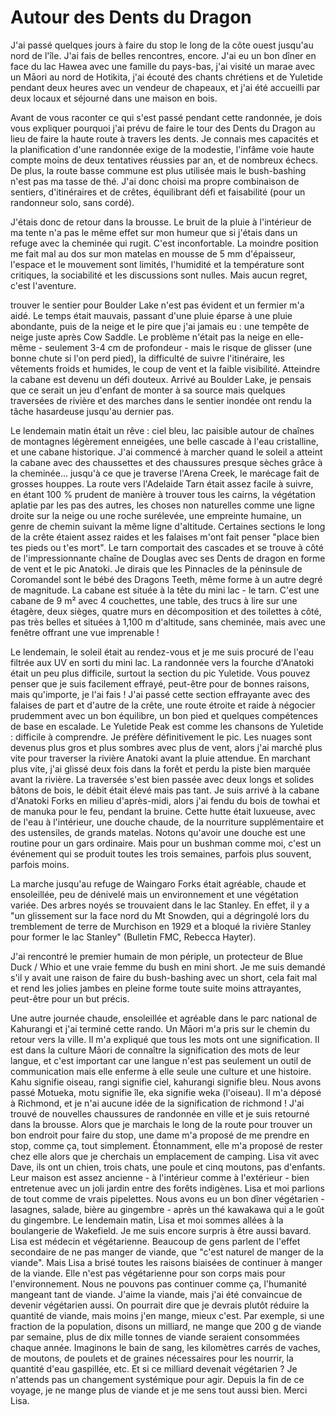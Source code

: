 # Autour des Dents du Dragon

J'ai passé quelques jours à faire du stop le long de la côte ouest jusqu'au nord de l'île. J'ai fais de belles rencontres, encore. J'ai eu un bon dîner en face du lac Hawea avec une famille du pays-bas, j'ai visité un marae avec un Māori au nord de Hotikita, j'ai écouté des chants chrétiens et de Yuletide pendant deux heures avec un vendeur de chapeaux, et j'ai été accueilli par deux locaux et séjourné dans une maison en bois.

Avant de vous raconter ce qui s'est passé pendant cette randonnée, je dois vous expliquer pourquoi j'ai prévu de faire le tour des Dents du Dragon au lieu de faire la haute route à travers les dents. Je connais mes capacités et la planification d'une randonnée exige de la modestie, l'infâme voie haute compte moins de deux tentatives réussies par an, et de nombreux échecs. De plus, la route basse commune est plus utilisée mais le bush-bashing n'est pas ma tasse de thé. J'ai donc choisi ma propre combinaison de sentiers, d'itinéraires et de crêtes, équilibrant défi et faisabilité (pour un randonneur solo, sans cordé).

J'étais donc de retour dans la brousse. Le bruit de la pluie à l'intérieur de ma tente n'a pas le même effet sur mon humeur que si j'étais dans un refuge avec la cheminée qui rugit. C'est inconfortable. La moindre position me fait mal au dos sur mon matelas en mousse de 5 mm d'épaisseur, l'espace et le mouvement sont limités, l'humidité et la température sont critiques, la sociabilité et les discussions sont nulles. Mais aucun regret, c'est l'aventure.

trouver le sentier pour Boulder Lake n'est pas évident et un fermier m'a aidé. Le temps était mauvais, passant d'une pluie éparse à une pluie abondante, puis de la neige et le pire que j'ai jamais eu : une tempête de neige juste après Cow Saddle. Le problème n'était pas la neige en elle-même - seulement 3-4 cm de profondeur - mais le risque de glisser (une bonne chute si l'on perd pied), la difficulté de suivre l'itinéraire, les vêtements froids et humides, le coup de vent et la faible visibilité. Atteindre la cabane est devenu un défi douteux. Arrivé au Boulder Lake, je pensais que ce serait un jeu d'enfant de monter à sa source mais quelques traversées de rivière et des marches dans le sentier inondée ont rendu la tâche hasardeuse jusqu'au dernier pas.

Le lendemain matin était un rêve : ciel bleu, lac paisible autour de chaînes de montagnes légèrement enneigées, une belle cascade à l'eau cristalline, et une cabane historique. J'ai commencé à marcher quand le soleil a atteint la cabane avec des chaussettes et des chaussures presque sèches grâce à la cheminée... jusqu'à ce que je traverse l'Arena Creek, le marécage fait de grosses houppes. La route vers l'Adelaide Tarn était assez facile à suivre, en étant 100 % prudent de manière à trouver tous les cairns, la végétation aplatie par les pas des autres, les choses non naturelles comme une ligne droite sur la neige ou une roche surélevée, une empreinte humaine, un genre de chemin suivant la même ligne d'altitude. Certaines sections le long de la crête étaient assez raides et les falaises m'ont fait penser "place bien tes pieds ou t'es mort". Le tarn comportait des cascades et se trouve à côté de l'impressionnante chaîne de Douglas avec ses Dents de dragon en forme de vent et le pic Anatoki. Je dirais que les Pinnacles de la péninsule de Coromandel sont le bébé des Dragons Teeth, même forme à un autre degré de magnitude. La cabane est située à la tête du mini lac - le tarn. C'est une cabane de 9 m² avec 4 couchettes, une table, des trucs à lire sur une étagère, deux sièges, quatre murs en décomposition et des toilettes à côté, pas très belles et situées à 1,100 m d'altitude, sans cheminée, mais avec une fenêtre offrant une vue imprenable !

Le lendemain, le soleil était au rendez-vous et je me suis procuré de l'eau filtrée aux UV en sorti du mini lac. La randonnée vers la fourche d'Anatoki était un peu plus difficile, surtout la section du pic Yuletide. Vous pouvez penser que je suis facilement effrayé, peut-être pour de bonnes raisons, mais qu'importe, je l'ai fais ! J'ai passé cette section effrayante avec des falaises de part et d'autre de la crête, une route étroite et raide à négocier prudemment avec un bon équilibre, un bon pied et quelques compétences de base en escalade. Le Yuletide Peak est comme les chansons de Yuletide : difficile à comprendre. Je préfère définitivement le pic. Les nuages sont devenus plus gros et plus sombres avec plus de vent, alors j'ai marché plus vite pour traverser la rivière Anatoki avant la pluie attendue. En marchant plus vite, j'ai glissé deux fois dans la forêt et perdu la piste bien marquée avant la rivière. La traversée s'est bien passée avec deux longs et solides bâtons de bois, le débit était élevé mais pas tant. Je suis arrivé à la cabane d'Anatoki Forks en milieu d'après-midi, alors j'ai fendu du bois de towhai et de manuka pour le feu, pendant la bruine. Cette hutte était luxueuse, avec de l'eau à l'intérieur, une douche chaude, de la nourriture supplémentaire et des ustensiles, de grands matelas. Notons qu'avoir une douche est une routine pour un gars ordinaire. Mais pour un bushman comme moi, c'est un événement qui se produit toutes les trois semaines, parfois plus souvent, parfois moins.

La marche jusqu'au refuge de Waingaro Forks était agréable, chaude et ensoleillée, peu de dénivelé mais un environnement et une végétation variée. Des arbres noyés se trouvaient dans le lac Stanley. En effet, il y a "un glissement sur la face nord du Mt Snowden, qui a dégringolé lors du tremblement de terre de Murchison en 1929 et a bloqué la rivière Stanley pour former le lac Stanley" (Bulletin FMC, Rebecca Hayter).

J'ai rencontré le premier humain de mon périple, un protecteur de Blue Duck / Whio et une vraie femme du bush en mini short. Je me suis demandé s'il y avait une raison de faire du bush-bashing avec un short, cela fait mal et rend les jolies jambes en pleine forme toute suite moins attrayantes, peut-être pour un but précis.

Une autre journée chaude, ensoleillée et agréable dans le parc national de Kahurangi et j'ai terminé cette rando. Un Māori m'a pris sur le chemin du retour vers la ville. Il m'a expliqué que tous les mots ont une signification. Il est dans la culture Māori de connaître la signification des mots de leur langue, et c'est important car une langue n'est pas seulement un outil de communication mais elle enferme à elle seule une culture et une histoire. Kahu signifie oiseau, rangi signifie ciel, kahurangi signifie bleu. Nous avons passé Motueka, motu signifie île, eka signifie weka (l'oiseau). Il m'a déposé à Richmond, et je n'ai aucune idée de la signification de richmond ! J'ai trouvé de nouvelles chaussures de randonnée en ville et je suis retourné dans la brousse. Alors que je marchais le long de la route pour trouver un bon endroit pour faire du stop, une dame m'a proposé de me prendre en stop, comme ça, tout simplement. Étonnamment, elle m'a proposé de rester chez elle alors que je cherchais un emplacement de camping. Lisa vit avec Dave, ils ont un chien, trois chats, une poule et cinq moutons, pas d'enfants. Leur maison est assez ancienne - à l'intérieur comme à l'extérieur - bien entretenue avec un joli jardin entre des forêts indigènes. Lisa et moi parlions de tout comme de vrais pipelettes. Nous avons eu un bon dîner végétarien - lasagnes, salade, bière au gingembre - après un thé kawakawa qui a le goût du gingembre. Le lendemain matin, Lisa et moi sommes allées à la boulangerie de Wakefield. Je me suis encore surpris à être aussi bavard. Lisa est médecin et végétarienne. Beaucoup de gens parlent de l'effet secondaire de ne pas manger de viande, que "c'est naturel de manger de la viande". Mais Lisa a brisé toutes les raisons biaisées de continuer à manger de la viande. Elle n'est pas végétarienne pour son corps mais pour l'environnement. Nous ne pouvons pas continuer comme ça, l'humanité mangeant tant de viande. J'aime la viande, mais j'ai été convaincue de devenir végétarien aussi. On pourrait dire que je devrais plutôt réduire la quantité de viande, mais moins j'en mange, mieux c'est. Par exemple, si une fraction de la population, disons un milliard, ne mange que 200 g de viande par semaine, plus de dix mille tonnes de viande seraient consommées chaque année. Imaginons le bain de sang, les kilomètres carrés de vaches, de moutons, de poulets et de graines nécessaires pour les nourrir, la quantité d'eau gaspillée, etc. Et si ce milliard devenait végétarien ? Je n'attends pas un changement systémique pour agir. Depuis la fin de ce voyage, je ne mange plus de viande et je me sens tout aussi bien. Merci Lisa.
